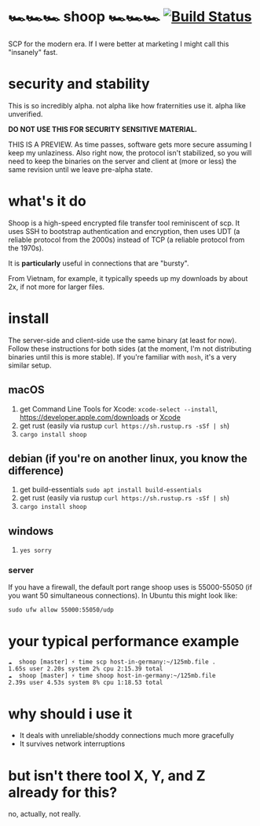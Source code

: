 # 🏎🏎🏎  shoop  🏎🏎🏎   [![Build Status](https://travis-ci.org/mcginty/shoop.svg?branch=master)](https://travis-ci.org/mcginty/shoop)
SCP for the modern era. If I were better at marketing I might call this "insanely" fast.

# security and stability
This is so incredibly alpha. not alpha like how fraternities use it. alpha like unverified.

**DO NOT USE THIS FOR SECURITY SENSITIVE MATERIAL.**

THIS IS A PREVIEW. As time passes, software gets more secure assuming I keep my unlaziness. Also right now, the protocol isn't stabilized, so you will need to keep the binaries on the server and client at (more or less) the same revision until we leave pre-alpha state.

# what's it do
Shoop is a high-speed encrypted file transfer tool reminiscent of scp. It uses SSH to bootstrap authentication and encryption, then uses UDT (a reliable protocol from the 2000s) instead of TCP (a reliable protocol from the 1970s).

It is **particularly** useful in connections that are "bursty".

From Vietnam, for example, it typically speeds up my downloads by about 2x, if not more for larger files.

# install
The server-side and client-side use the same binary (at least for now). Follow these instructions for both sides (at the moment, I'm not distributing binaries until this is more stable). If you're familiar with `mosh`, it's a very similar setup.

## macOS
1. get Command Line Tools for Xcode: `xcode-select --install`, https://developer.apple.com/downloads or [Xcode](https://itunes.apple.com/us/app/xcode/id497799835)
2. get rust (easily via rustup `curl https://sh.rustup.rs -sSf | sh`)
3. `cargo install shoop`

## debian (if you're on another linux, you know the difference)
1. get build-essentials `sudo apt install build-essentials`
2. get rust (easily via rustup `curl https://sh.rustup.rs -sSf | sh`)
3. `cargo install shoop`

## windows
1. `yes sorry`

### server
If you have a firewall, the default port range shoop uses is 55000-55050 (if you want 50 simultaneous connections). In Ubuntu this might look like:
```
sudo ufw allow 55000:55050/udp
```

# your typical performance example
```
☁  shoop [master] ⚡ time scp host-in-germany:~/125mb.file .
1.65s user 2.20s system 2% cpu 2:15.39 total
☁  shoop [master] ⚡ time shoop host-in-germany:~/125mb.file
2.39s user 4.53s system 8% cpu 1:18.53 total
```

# why should i use it
* It deals with unreliable/shoddy connections much more gracefully
* It survives network interruptions

# but isn't there tool X, Y, and Z already for this?
no, actually, not really.
